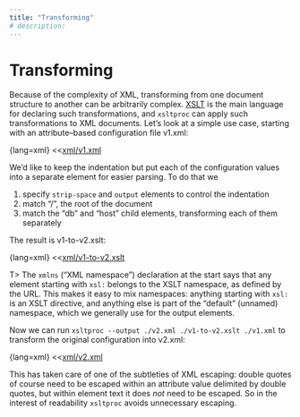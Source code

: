 ```yaml
---
title: "Transforming"
# description:
---
```


# Transforming


Because of the complexity of XML, transforming from one document structure to another can be arbitrarily complex. [XSLT](https://en.wikipedia.org/w/index.php?title=XSLT&oldid=1006336588) is the main language for declaring such transformations, and `xsltproc` can apply such transformations to XML documents. Let’s look at a simple use case, starting with an attribute–based configuration file v1.xml:

{lang=xml}
<<[xml/v1.xml](./protected/code/src/xml/v1.xml)

We’d like to keep the indentation but put each of the configuration values into a separate element for easier parsing. To do that we

1. specify `strip-space` and `output` elements to control the indentation
1. match “/”, the root of the document
1. match the “db” and “host” child elements, transforming each of them separately

The result is v1-to-v2.xslt:

{lang=xml}
<<[xml/v1-to-v2.xslt](./protected/code/src/xml/v1-to-v2.xslt)

T> The `xmlns` (“XML namespace”) declaration at the start says that any element starting with `xsl:` belongs to the XSLT namespace, as defined by the URL. This makes it easy to mix namespaces: anything starting with `xsl:` is an XSLT directive, and anything else is part of the “default” (unnamed) namespace, which we generally use for the output elements.

Now we can run `xsltproc --output ./v2.xml ./v1-to-v2.xslt ./v1.xml` to transform the original configuration into v2.xml:

{lang=xml}
<<[xml/v2.xml](./protected/code/src/xml/v2.xml)

This has taken care of one of the subtleties of XML escaping: double quotes of course need to be escaped within an attribute value delimited by double quotes, but within element text it does *not* need to be escaped. So in the interest of readability `xsltproc` avoids unnecessary escaping.
